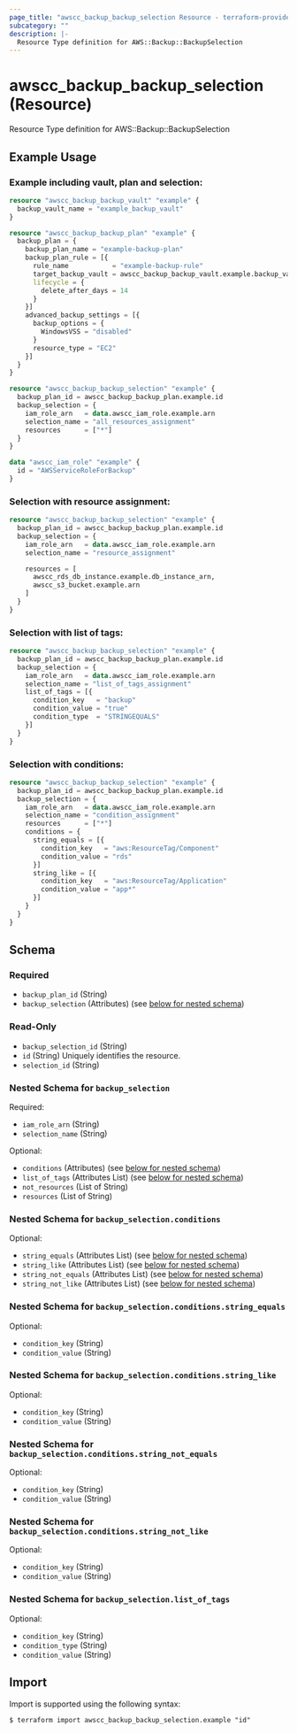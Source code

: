 ```yaml
---
page_title: "awscc_backup_backup_selection Resource - terraform-provider-awscc"
subcategory: ""
description: |-
  Resource Type definition for AWS::Backup::BackupSelection
---
```


# awscc_backup_backup_selection (Resource)

Resource Type definition for AWS::Backup::BackupSelection

## Example Usage

### Example including vault, plan and selection:
```terraform
resource "awscc_backup_backup_vault" "example" {
  backup_vault_name = "example_backup_vault"
}

resource "awscc_backup_backup_plan" "example" {
  backup_plan = {
    backup_plan_name = "example-backup-plan"
    backup_plan_rule = [{
      rule_name           = "example-backup-rule"
      target_backup_vault = awscc_backup_backup_vault.example.backup_vault_name
      lifecycle = {
        delete_after_days = 14
      }
    }]
    advanced_backup_settings = [{
      backup_options = {
        WindowsVSS = "disabled"
      }
      resource_type = "EC2"
    }]
  }
}

resource "awscc_backup_backup_selection" "example" {
  backup_plan_id = awscc_backup_backup_plan.example.id
  backup_selection = {
    iam_role_arn   = data.awscc_iam_role.example.arn
    selection_name = "all_resources_assignment"
    resources      = ["*"]
  }
}

data "awscc_iam_role" "example" {
  id = "AWSServiceRoleForBackup"
}
```

### Selection with resource assignment:
```terraform
resource "awscc_backup_backup_selection" "example" {
  backup_plan_id = awscc_backup_backup_plan.example.id
  backup_selection = {
    iam_role_arn   = data.awscc_iam_role.example.arn
    selection_name = "resource_assignment"

    resources = [
      awscc_rds_db_instance.example.db_instance_arn,
      awscc_s3_bucket.example.arn
    ]
  }
}
```

### Selection with list of tags:
```terraform
resource "awscc_backup_backup_selection" "example" {
  backup_plan_id = awscc_backup_backup_plan.example.id
  backup_selection = {
    iam_role_arn   = data.awscc_iam_role.example.arn
    selection_name = "list_of_tags_assignment"
    list_of_tags = [{
      condition_key   = "backup"
      condition_value = "true"
      condition_type  = "STRINGEQUALS"
    }]
  }
}
```

### Selection with conditions:
```terraform
resource "awscc_backup_backup_selection" "example" {
  backup_plan_id = awscc_backup_backup_plan.example.id
  backup_selection = {
    iam_role_arn   = data.awscc_iam_role.example.arn
    selection_name = "condition_assignment"
    resources      = ["*"]
    conditions = {
      string_equals = [{
        condition_key   = "aws:ResourceTag/Component"
        condition_value = "rds"
      }]
      string_like = [{
        condition_key   = "aws:ResourceTag/Application"
        condition_value = "app*"
      }]
    }
  }
}
```



<!-- schema generated by tfplugindocs -->
## Schema

### Required

- `backup_plan_id` (String)
- `backup_selection` (Attributes) (see [below for nested schema](#nestedatt--backup_selection))

### Read-Only

- `backup_selection_id` (String)
- `id` (String) Uniquely identifies the resource.
- `selection_id` (String)

<a id="nestedatt--backup_selection"></a>
### Nested Schema for `backup_selection`

Required:

- `iam_role_arn` (String)
- `selection_name` (String)

Optional:

- `conditions` (Attributes) (see [below for nested schema](#nestedatt--backup_selection--conditions))
- `list_of_tags` (Attributes List) (see [below for nested schema](#nestedatt--backup_selection--list_of_tags))
- `not_resources` (List of String)
- `resources` (List of String)

<a id="nestedatt--backup_selection--conditions"></a>
### Nested Schema for `backup_selection.conditions`

Optional:

- `string_equals` (Attributes List) (see [below for nested schema](#nestedatt--backup_selection--conditions--string_equals))
- `string_like` (Attributes List) (see [below for nested schema](#nestedatt--backup_selection--conditions--string_like))
- `string_not_equals` (Attributes List) (see [below for nested schema](#nestedatt--backup_selection--conditions--string_not_equals))
- `string_not_like` (Attributes List) (see [below for nested schema](#nestedatt--backup_selection--conditions--string_not_like))

<a id="nestedatt--backup_selection--conditions--string_equals"></a>
### Nested Schema for `backup_selection.conditions.string_equals`

Optional:

- `condition_key` (String)
- `condition_value` (String)


<a id="nestedatt--backup_selection--conditions--string_like"></a>
### Nested Schema for `backup_selection.conditions.string_like`

Optional:

- `condition_key` (String)
- `condition_value` (String)


<a id="nestedatt--backup_selection--conditions--string_not_equals"></a>
### Nested Schema for `backup_selection.conditions.string_not_equals`

Optional:

- `condition_key` (String)
- `condition_value` (String)


<a id="nestedatt--backup_selection--conditions--string_not_like"></a>
### Nested Schema for `backup_selection.conditions.string_not_like`

Optional:

- `condition_key` (String)
- `condition_value` (String)



<a id="nestedatt--backup_selection--list_of_tags"></a>
### Nested Schema for `backup_selection.list_of_tags`

Optional:

- `condition_key` (String)
- `condition_type` (String)
- `condition_value` (String)

## Import

Import is supported using the following syntax:

```shell
$ terraform import awscc_backup_backup_selection.example "id"
```